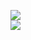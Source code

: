[![](https://img.shields.io/badge/Made%20With-Github%20Spray-lightgrey.svg?style=for-the-badge&logo=github)](https://github.com/Annihil/github-spray#16264)  
[![](https://i.imgur.com/2DrTn0Z.gif)](https://github.com/Annihil/github-spray)
